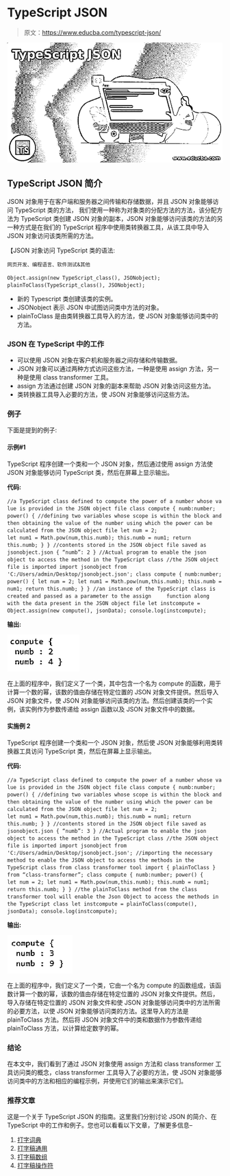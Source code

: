 # TypeScript JSON

> 原文：<https://www.educba.com/typescript-json/>

![TypeScript JSON](img/581876beb803a0762a637ca586892223.png)



## TypeScript JSON 简介

JSON 对象用于在客户端和服务器之间传输和存储数据，并且 JSON 对象能够访问 TypeScript 类的方法， 我们使用一种称为对象类的分配方法的方法，该分配方法为 TypeScript 类创建 JSON 对象的副本，JSON 对象能够访问该类的方法的另一种方式是在我们的 TypeScript 程序中使用类转换器工具，从该工具中导入 JSON 对象访问该类所需的方法。

【JSON 对象访问 TypeScript 类的语法:

<small>网页开发、编程语言、软件测试&其他</small>

`Object.assign(new TypeScript_class(), JSONobject);
plainToClass(TypeScript_class(), JSONobject);`

*   新的 Typescript 类创建该类的实例。
*   JSONobject 表示 JSON 中试图访问类中方法的对象。
*   plainToClass 是由类转换器工具导入的方法，使 JSON 对象能够访问类中的方法。

### JSON 在 TypeScript 中的工作

*   可以使用 JSON 对象在客户机和服务器之间存储和传输数据。
*   JSON 对象可以通过两种方式访问这些方法，一种是使用 assign 方法，另一种是使用 class transformer 工具。
*   assign 方法通过创建 JSON 对象的副本来帮助 JSON 对象访问这些方法。
*   类转换器工具导入必要的方法，使 JSON 对象能够访问这些方法。

### 例子

下面是提到的例子:

#### 示例#1

TypeScript 程序创建一个类和一个 JSON 对象，然后通过使用 assign 方法使 JSON 对象能够访问 TypeScript 类，然后在屏幕上显示输出。

**代码:**

`//a TypeScript class defined to compute the power of a number whose value is provided in the JSON object file
class compute
{
numb:number;
power()
{
//defining two variables whose scope is within the block and then obtaining the value of the number using which the power can be calculated from the JSON object file
let num = 2;
let num1 = Math.pow(num,this.numb);
this.numb = num1;
return this.numb;
}
}
//contents stored in the JSON object file saved as jsonobject.json
{
“numb”: 2
}
//Actual program to enable the json object to access the method in the TypeScript class
//the JSON object file is imported
import jsonobject from 'C:/Users/admin/Desktop/jsonobject.json';
class compute
{
numb:number;
power()
{
let num = 2;
let num1 = Math.pow(num,this.numb);
this.numb = num1;
return this.numb;
}
}
//an instance of the TypeScript class is created and passed as a parameter to the assign     function along with the data present in the JSON object file
let instcompute = Object.assign(new compute(), jsonData);
console.log(instcompute);`

**输出:**

![TypeScript JSON 1](img/5d2c06a3b75547455cf89c4a2325ffca.png)



在上面的程序中，我们定义了一个类，其中包含一个名为 compute 的函数，用于计算一个数的幂，该数的值由存储在特定位置的 JSON 对象文件提供。然后导入 JSON 对象文件，使 JSON 对象能够访问该类的方法。然后创建该类的一个实例，该实例作为参数传递给 assign 函数以及 JSON 对象文件中的数据。

#### 实施例 2

TypeScript 程序创建一个类和一个 JSON 对象，然后使 JSON 对象能够利用类转换器工具访问 TypeScript 类，然后在屏幕上显示输出。

**代码:**

`//a TypeScript class defined to compute the power of a number whose value is provided in the JSON object file
class compute
{
numb:number;
power()
{
//defining two variables whose scope is within the block and then obtaining the value of the number using which the power can be calculated from the JSON object file
let num = 2;
let num1 = Math.pow(num,this.numb);
this.numb = num1;
return this.numb;
}
}
//contents stored in the JSON object file saved as jsonobject.json
{
“numb”: 3
}
//Actual program to enable the json object to access the method in the TypeScript class
//the JSON object file is imported
import jsonobject from 'C:/Users/admin/Desktop/jsonobject.json';
//importing the necessary method to enable the JSON object to access the methods in the TypeScript class from class transformer tool
import { plainToClass } from “class-transformer”;
class compute
{
numb:number;
power()
{
let num = 2;
let num1 = Math.pow(num,this.numb);
this.numb = num1;
return this.numb;
}
}
//the plainToClass method from the class transformer tool will enable the Json Object to access the methods in the TypeScript class
let instcompute = plainToClass(compute(), jsonData);
console.log(instcompute);`

**输出:**

![TypeScript JSON 2](img/88b8966ae4324b1b1bce9ca231839151.png)



在上面的程序中，我们定义了一个类，它由一个名为 compute 的函数组成，该函数计算一个数的幂，该数的值由存储在特定位置的 JSON 对象文件提供。然后，导入存储在特定位置的 JSON 对象文件和使 JSON 对象能够访问类中的方法所需的必要方法，以使 JSON 对象能够访问类的方法。这里导入的方法是 plainToClass 方法。然后将 JSON 对象文件中的类和数据作为参数传递给 plainToClass 方法，以计算给定数字的幂。

### 结论

在本文中，我们看到了通过 JSON 对象使用 assign 方法和 class transformer 工具访问类的概念，class transformer 工具导入了必要的方法，使 JSON 对象能够访问类中的方法和相应的编程示例，并使用它们的输出来演示它们。

### 推荐文章

这是一个关于 TypeScript JSON 的指南。这里我们分别讨论 JSON 的简介、在 TypeScript 中的工作和例子。您也可以看看以下文章，了解更多信息–

1.  [打字词典](https://www.educba.com/typescript-dictionary/)
2.  [打字稿通用](https://www.educba.com/typescript-generic/)
3.  [打字稿数组](https://www.educba.com/typescript-array/)
4.  [打字稿操作符](https://www.educba.com/typescript-operators/)





